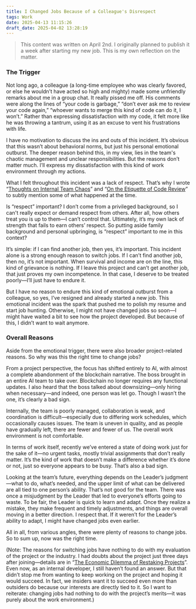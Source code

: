 ```yaml
---
title: I Changed Jobs Because of a Colleague's Disrespect
tags: Work
date: 2025-04-13 11:15:26
draft_date: 2025-04-02 13:28:19
---
```


> This content was written on April 2nd. I originally planned to publish it a week after starting my new job. This is my own reflection on the matter.

### The Trigger

Not long ago, a colleague (a long-time employee who was clearly favored, or else he wouldn’t have acted so high and mighty) made some unfriendly remarks about me in a group chat. It really pissed me off. His comments were along the lines of “your code is garbage,” “don’t ever ask me to review your code again,” “whoever wants to merge this kind of code can do it, I won’t.” Rather than expressing dissatisfaction with my code, it felt more like he was throwing a tantrum, using it as an excuse to vent his frustrations with life.

I have no motivation to discuss the ins and outs of this incident. It’s obvious that this wasn’t about behavioral norms, but just his personal emotional outburst. The deeper reason behind this, in my view, lies in the team's chaotic management and unclear responsibilities. But the reasons don’t matter much. I’ll express my dissatisfaction with this kind of work environment through my actions.

What I felt throughout this incident was a lack of respect. That’s why I wrote “[Thoughts on Internal Team Chaos](/2025/03/22/Thoughts%20Triggered%20by%20Internal%20Team%20Chaos.../)” and “[On the Etiquette of Code Review](/2025/03/25/On%20Code%20Review%20Etiquette/)” to subtly mention some of what happened at the time.

Is “respect” important? I don’t come from a privileged background, so I can't really expect or demand respect from others. After all, how others treat you is up to them—I can’t control that. Ultimately, it’s my own lack of strength that fails to earn others’ respect. So putting aside family background and personal upbringing, is “respect” important to me in this context?

It’s simple: if I can find another job, then yes, it’s important. This incident alone is a strong enough reason to switch jobs. If I can’t find another job, then no, it’s not important. When survival and income are on the line, this kind of grievance is nothing. If I leave this project and can’t get another job, that just proves my own incompetence. In that case, I deserve to be treated poorly—I’ll just have to endure it.

But I have no reason to endure this kind of emotional outburst from a colleague, so yes, I’ve resigned and already started a new job. This emotional incident was the spark that pushed me to polish my resume and start job hunting. Otherwise, I might not have changed jobs so soon—I might have waited a bit to see how the project developed. But because of this, I didn’t want to wait anymore.

### Overall Reasons

Aside from the emotional trigger, there were also broader project-related reasons. So why was this the right time to change jobs?

From a project perspective, the focus has shifted entirely to AI, with almost a complete abandonment of the blockchain narrative. The boss brought in an entire AI team to take over. Blockchain no longer requires any functional updates. I also heard that the boss talked about downsizing—only hiring when necessary—and indeed, one person was let go. Though I wasn’t the one, it’s clearly a bad sign.

Internally, the team is poorly managed, collaboration is weak, and coordination is difficult—especially due to differing work schedules, which occasionally causes issues. The team is uneven in quality, and as people have gradually left, there are fewer and fewer of us. The overall work environment is not comfortable.

In terms of work itself, recently we’ve entered a state of doing work just for the sake of it—no urgent tasks, mostly trivial assignments that don’t really matter. It’s the kind of work that doesn’t make a difference whether it’s done or not, just so everyone appears to be busy. That’s also a bad sign.

Looking at the team’s future, everything depends on the Leader’s judgment—what to do, what’s needed, and the upper limit of what can be delivered are all tied to one person’s ability. That’s not good for the team. There was once a misjudgment by the Leader that led to everyone’s efforts going to waste. To be fair, the Leader is quick to learn and adapt. Once they realize a mistake, they make frequent and timely adjustments, and things are overall moving in a better direction. I respect that. If it weren’t for the Leader’s ability to adapt, I might have changed jobs even earlier.

All in all, from various angles, there were plenty of reasons to change jobs. So to sum up, now was the right time.

(Note: The reasons for switching jobs have nothing to do with my evaluation of the project or the industry. I had doubts about the project just three days after joining—details are in “[The Economic Dilemma of Restaking Projects](/2024/11/18/Restaking项目的经济难题/)”. Even now, as an internal developer, I still haven’t found an answer. But that didn’t stop me from wanting to keep working on the project and hoping it would succeed. In fact, we insiders want it to succeed even more than outsiders do because our interests are directly tied to it. So I want to reiterate: changing jobs had nothing to do with the project’s merits—it was purely about the work environment.)

